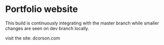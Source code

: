 # Portfolio website

This build is continuously integrating with the master branch while smaller changes are seen on dev branch locally. 

visit the site: dcorson.com

